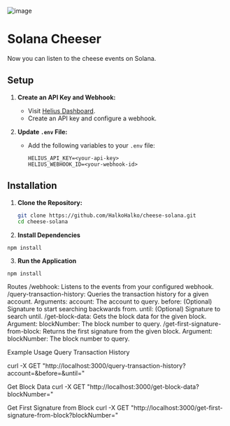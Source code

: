 ![image](https://github.com/user-attachments/assets/5670bb6c-409a-479d-aea3-955a6b5ad1c2)

# Solana Cheeser

Now you can listen to the cheese events on Solana.

## Setup

1. **Create an API Key and Webhook:**
   - Visit [Helius Dashboard](https://dashboard.helius.dev/).
   - Create an API key and configure a webhook.

2. **Update `.env` File:**
   - Add the following variables to your `.env` file:
     ```properties
     HELIUS_API_KEY=<your-api-key>
     HELIUS_WEBHOOK_ID=<your-webhook-id>
     ```

## Installation

1. **Clone the Repository:**
   ```sh
   git clone https://github.com/HalkoHalko/cheese-solana.git
   cd cheese-solana
   ```

2. **Install Dependencies**
```
npm install
```

3. **Run the Application**
```
npm install
```

Routes
/webhook: Listens to the events from your configured webhook.
/query-transaction-history: Queries the transaction history for a given account.
Arguments:
account: The account to query.
before: (Optional) Signature to start searching backwards from.
until: (Optional) Signature to search until.
/get-block-data: Gets the block data for the given block.
Argument:
blockNumber: The block number to query.
/get-first-signature-from-block: Returns the first signature from the given block.
Argument:
blockNumber: The block number to query.

Example Usage
Query Transaction History

curl -X GET "http://localhost:3000/query-transaction-history?account=<account>&before=<signature>&until=<signature>"

Get Block Data
curl -X GET "http://localhost:3000/get-block-data?blockNumber=<blockNumber>"

Get First Signature from Block
curl -X GET "http://localhost:3000/get-first-signature-from-block?blockNumber=<blockNumber>"